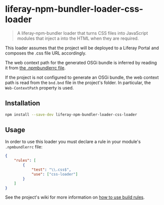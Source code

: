 # liferay-npm-bundler-loader-css-loader

> A liferay-npm-bundler loader that turns CSS files into JavaScript modules that
> inject a <link> into the HTML when they are required.

This loader assumes that the project will be deployed to a Liferay Portal and
composes the .css file URL accordingly.

The web context path for the generated OSGi bundle is inferred by reading it
from
[the .npmbundlerrc file](https://github.com/liferay/liferay-js-toolkit/wiki/.npmbundlerrc-file-reference#create-jarfeaturesweb-context).

If the project is not configured to generate an OSGi bundle, the web context
path is read from the `bnd.bnd` file in the project's folder. In particular, the
`Web-ContextPath` property is used.

## Installation

```sh
npm install --save-dev liferay-npm-bundler-loader-css-loader
```

## Usage

In order to use this loader you must declare a rule in your module's `.npmbundlerrc` file:

```json
{
	"rules": [
		{
			"test": "\\.css$",
			"use": ["css-loader"]
		}
	]
}
```

See the project's wiki for more information on
[how to use build rules](https://github.com/liferay/liferay-js-toolkit/wiki/How-to-use-build-rules).
